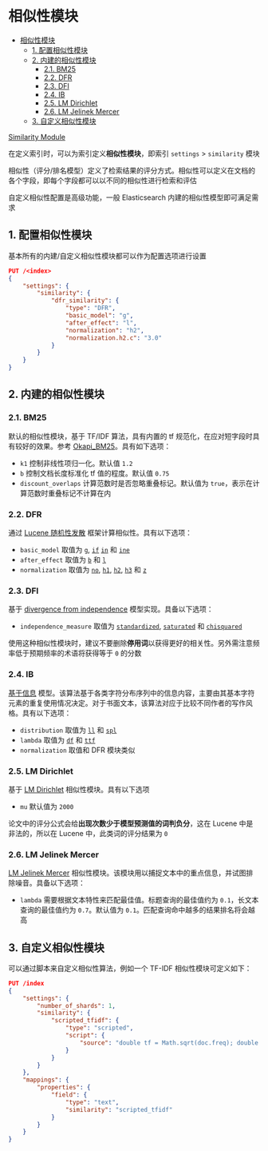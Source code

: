 # 相似性模块

- [相似性模块](#相似性模块)
  - [1. 配置相似性模块](#1-配置相似性模块)
  - [2. 内建的相似性模块](#2-内建的相似性模块)
    - [2.1. BM25](#21-bm25)
    - [2.2. DFR](#22-dfr)
    - [2.3. DFI](#23-dfi)
    - [2.4. IB](#24-ib)
    - [2.5. LM Dirichlet](#25-lm-dirichlet)
    - [2.6. LM Jelinek Mercer](#26-lm-jelinek-mercer)
  - [3. 自定义相似性模块](#3-自定义相似性模块)

[Similarity Module](https://www.elastic.co/guide/en/elasticsearch/reference/current/index-modules-similarity.html)

在定义索引时，可以为索引定义**相似性模块**，即索引 `settings` > `similarity` 模块

相似性（评分/排名模型）定义了检索结果的评分方式。相似性可以定义在文档的各个字段，即每个字段都可以以不同的相似性进行检索和评估

自定义相似性配置是高级功能，一般 Elasticsearch 内建的相似性模型即可满足需求

## 1. 配置相似性模块

基本所有的内建/自定义相似性模块都可以作为配置选项进行设置

```json
PUT /<index>
{
    "settings": {
        "similarity": {
            "dfr_similarity": {
                "type": "DFR",
                "basic_model": "g",
                "after_effect": "l",
                "normalization": "h2",
                "normalization.h2.c": "3.0"
            }
        }
    }
}
```

## 2. 内建的相似性模块

### 2.1. BM25

默认的相似性模块，基于 TF/IDF 算法，具有内置的 tf 规范化，在应对短字段时具有较好的效果。参考 [Okapi_BM25](https://en.wikipedia.org/wiki/Okapi_BM25)。具有如下选项：

- `k1` 控制非线性项归一化。默认值 `1.2`
- `b` 控制文档长度标准化 tf 值的程度。默认值 `0.75`
- `discount_overlaps` 计算范数时是否忽略重叠标记。默认值为 `true`，表示在计算范数时重叠标记不计算在内

### 2.2. DFR

通过 [Lucene 随机性发散](https://lucene.apache.org/core/8_10_1/core/org/apache/lucene/search/similarities/DFRSimilarity.html) 框架计算相似性。具有以下选项：

- `basic_model` 取值为 [`g`](https://lucene.apache.org/core/8_10_1/core/org/apache/lucene/search/similarities/BasicModelG.html), [`if`](https://lucene.apache.org/core/8_10_1/core/org/apache/lucene/search/similarities/BasicModelIF.html) [`in`](https://lucene.apache.org/core/8_10_1/core/org/apache/lucene/search/similarities/BasicModelIn.html) 和 [`ine`](https://lucene.apache.org/core/8_10_1/core/org/apache/lucene/search/similarities/BasicModelIne.html)
- `after_effect` 取值为 [`b`](https://lucene.apache.org/core/8_10_1/core/org/apache/lucene/search/similarities/AfterEffectB.html) 和 [`l`](https://lucene.apache.org/core/8_10_1/core/org/apache/lucene/search/similarities/AfterEffectL.html)
- `normalization` 取值为 [`no`](https://lucene.apache.org/core/8_10_1/core/org/apache/lucene/search/similarities/Normalization.NoNormalization.html), [`h1`](https://lucene.apache.org/core/8_10_1/core/org/apache/lucene/search/similarities/NormalizationH1.html), [`h2`](https://lucene.apache.org/core/8_10_1/core/org/apache/lucene/search/similarities/NormalizationH2.html), [`h3`](https://lucene.apache.org/core/8_10_1/core/org/apache/lucene/search/similarities/NormalizationH3.html) 和 [`z`](https://lucene.apache.org/core/8_10_1/core/org/apache/lucene/search/similarities/NormalizationZ.html)

### 2.3. DFI

基于 [divergence from independence](https://trec.nist.gov/pubs/trec21/papers/irra.web.nb.pdf) 模型实现。具备以下选项：

- `independence_measure` 取值为 [`standardized`](https://lucene.apache.org/core/8_10_1/core/org/apache/lucene/search/similarities/IndependenceStandardized.html), [`saturated`](https://lucene.apache.org/core/8_10_1/core/org/apache/lucene/search/similarities/IndependenceSaturated.html) 和 [`chisquared`](https://lucene.apache.org/core/8_10_1/core/org/apache/lucene/search/similarities/IndependenceChiSquared.html)

使用这种相似性模块时，建议不要删除**停用词**以获得更好的相关性。另外需注意频率低于预期频率的术语将获得等于 `0` 的分数

### 2.4. IB

[基于信息](https://lucene.apache.org/core/8_10_1/core/org/apache/lucene/search/similarities/IBSimilarity.html) 模型。该算法基于各类字符分布序列中的信息内容，主要由其基本字符元素的重复使用情况决定。对于书面文本，该算法对应于比较不同作者的写作风格。具有以下选项：

- `distribution` 取值为 [`ll`](https://lucene.apache.org/core/8_10_1/core/org/apache/lucene/search/similarities/DistributionLL.html) 和 [`spl`](https://lucene.apache.org/core/8_10_1/core/org/apache/lucene/search/similarities/DistributionSPL.html)
- `lambda` 取值为 [`df`](https://lucene.apache.org/core/8_10_1/core/org/apache/lucene/search/similarities/LambdaDF.html) 和 [`ttf`](https://lucene.apache.org/core/8_10_1/core/org/apache/lucene/search/similarities/LambdaTTF.html)
- `normalization` 取值和 DFR 模块类似

### 2.5. LM Dirichlet

基于 [LM Dirichlet](https://lucene.apache.org/core/8_10_1/core/org/apache/lucene/search/similarities/LMDirichletSimilarity.html) 相似性模块。具有以下选项

- `mu` 默认值为 `2000`

论文中的评分公式会给**出现次数少于模型预测值的词判负分**，这在 Lucene 中是非法的，所以在 Lucene 中，此类词的评分结果为 `0`

### 2.6. LM Jelinek Mercer

[LM Jelinek Mercer](https://lucene.apache.org/core/8_10_1/core/org/apache/lucene/search/similarities/LMJelinekMercerSimilarity.html) 相似性模块。该模块用以捕捉文本中的重点信息，并试图排除噪音。具备以下选项：

- `lambda` 需要根据文本特性来匹配最佳值。标题查询的最佳值约为 `0.1`，长文本查询的最佳值约为 `0.7`。默认值为 `0.1`。匹配查询命中越多的结果排名将会越高

## 3. 自定义相似性模块

可以通过脚本来自定义相似性算法，例如一个 TF-IDF 相似性模块可定义如下：

```json
PUT /index
{
    "settings": {
        "number_of_shards": 1,
        "similarity": {
            "scripted_tfidf": {
                "type": "scripted",
                "script": {
                    "source": "double tf = Math.sqrt(doc.freq); double idf = Math.log((field.docCount+1.0)/(term.docFreq+1.0)) + 1.0; double norm = 1/Math.sqrt(doc.length); return query.boost * tf * idf * norm;"
                }
            }
        }
    },
    "mappings": {
        "properties": {
            "field": {
                "type": "text",
                "similarity": "scripted_tfidf"
            }
        }
    }
}
```
